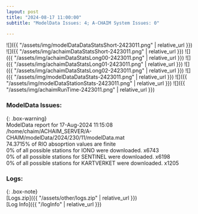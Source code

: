 ```yaml
---
layout: post
title: "2024-08-17 11:00:00"
subtitle: "ModelData Issues: 4; A-CHAIM System Issues: 0"

---
```


![]({{ "/assets/img/modelDataDataStatsShort-2423011.png" | relative_url }})
![]({{ "/assets/img/achaimDataStatsShort-2423011.png" | relative_url }})
![]({{ "/assets/img/achaimDataStatsLong00-2423011.png" | relative_url }})
![]({{ "/assets/img/achaimDataStatsLong01-2423011.png" | relative_url }})
![]({{ "/assets/img/achaimDataStatsLong02-2423011.png" | relative_url }})
![]({{ "/assets/img/modelDataDataStats-2423011.png" | relative_url }})
![]({{ "/assets/img/modelDataStationStats-2423011.png" | relative_url }})
![]({{ "/assets/img/achaimRunTime-2423011.png" | relative_url }})


### ModelData Issues:  
  
{: .box-warning}  
 ModelData report for 17-Aug-2024 11:15:08   
 /home/chaim/ACHAIM_SERVER/A-CHAIM/modelData/2024/230/11/modelData.mat   
 74.3715% of RIO absoprtion values are finite   
 0% of all possible stations for IONO were downloaded. x6743   
 0% of all possible stations for SENTINEL were downloaded. x6198   
 0% of all possible stations for KARTVERKET were downloaded. x1205   
  


### Logs:  
  
{: .box-note}  
[Logs.zip]({{ "/assets/other/logs.zip" | relative_url }})  
[Log Info]({{ "/logInfo" | relative_url }})  

